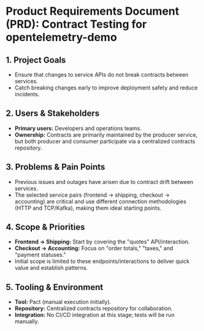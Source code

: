 # Product Requirements Document (PRD): Contract Testing for opentelemetry-demo

## 1. Project Goals
- Ensure that changes to service APIs do not break contracts between services.
- Catch breaking changes early to improve deployment safety and reduce incidents.

## 2. Users & Stakeholders
- **Primary users:** Developers and operations teams.
- **Ownership:** Contracts are primarily maintained by the producer service, but both producer and consumer participate via a centralized contracts repository.

## 3. Problems & Pain Points
- Previous issues and outages have arisen due to contract drift between services.
- The selected service pairs (frontend → shipping, checkout → accounting) are critical and use different connection methodologies (HTTP and TCP/Kafka), making them ideal starting points.

## 4. Scope & Priorities
- **Frontend → Shipping:** Start by covering the "quotes" API/interaction.
- **Checkout → Accounting:** Focus on "order totals," "taxes," and "payment statuses."
- Initial scope is limited to these endpoints/interactions to deliver quick value and establish patterns.

## 5. Tooling & Environment
- **Tool:** Pact (manual execution initially).
- **Repository:** Centralized contracts repository for collaboration.
- **Integration:** No CI/CD integration at this stage; tests will be run manually.
